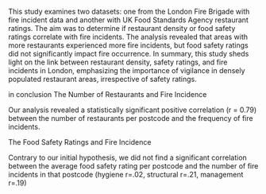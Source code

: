 This study examines two datasets: one from the London Fire Brigade with fire incident data and another with UK Food Standards Agency restaurant ratings. The aim was to determine if restaurant density or food safety ratings correlate with fire incidents. The analysis revealed that areas with more restaurants experienced more fire incidents, but food safety ratings did not significantly impact fire occurrence. In summary, this study sheds light on the link between restaurant density, safety ratings, and fire incidents in London, emphasizing the importance of vigilance in densely populated restaurant areas, irrespective of safety ratings.

in conclusion 
The Number of Restaurants and Fire Incidence

Our analysis revealed a statistically significant positive correlation (r = 0.79) between the number of restaurants per postcode and the frequency of fire incidents.

The Food Safety Ratings and Fire Incidence

Contrary to our initial hypothesis, we did not find a significant correlation between the average food safety rating per postcode and the number of fire incidents in that postcode (hygiene r=.02, structural r=.21, management r=.19)
